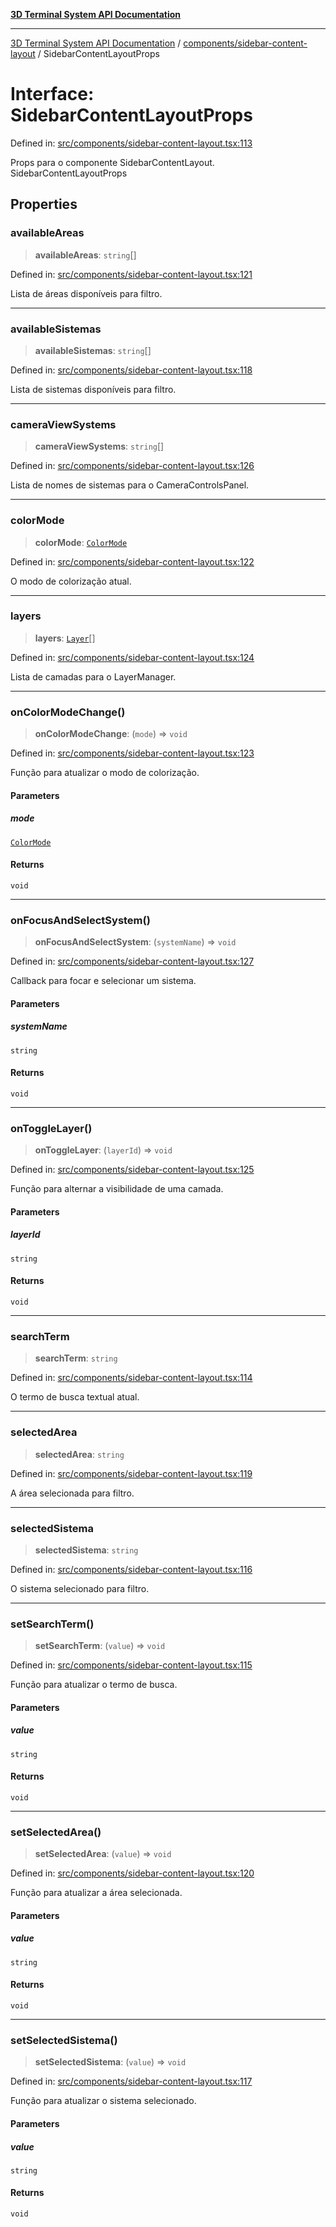 [**3D Terminal System API Documentation**](../../../README.md)

***

[3D Terminal System API Documentation](../../../README.md) / [components/sidebar-content-layout](../README.md) / SidebarContentLayoutProps

# Interface: SidebarContentLayoutProps

Defined in: [src/components/sidebar-content-layout.tsx:113](https://github.com/Dicommunitas/ThreeJS_Terminal_3D/blob/fa305a5866f8e322e02a0c9af5d13b645eb5703c/src/components/sidebar-content-layout.tsx#L113)

Props para o componente SidebarContentLayout.
 SidebarContentLayoutProps

## Properties

### availableAreas

> **availableAreas**: `string`[]

Defined in: [src/components/sidebar-content-layout.tsx:121](https://github.com/Dicommunitas/ThreeJS_Terminal_3D/blob/fa305a5866f8e322e02a0c9af5d13b645eb5703c/src/components/sidebar-content-layout.tsx#L121)

Lista de áreas disponíveis para filtro.

***

### availableSistemas

> **availableSistemas**: `string`[]

Defined in: [src/components/sidebar-content-layout.tsx:118](https://github.com/Dicommunitas/ThreeJS_Terminal_3D/blob/fa305a5866f8e322e02a0c9af5d13b645eb5703c/src/components/sidebar-content-layout.tsx#L118)

Lista de sistemas disponíveis para filtro.

***

### cameraViewSystems

> **cameraViewSystems**: `string`[]

Defined in: [src/components/sidebar-content-layout.tsx:126](https://github.com/Dicommunitas/ThreeJS_Terminal_3D/blob/fa305a5866f8e322e02a0c9af5d13b645eb5703c/src/components/sidebar-content-layout.tsx#L126)

Lista de nomes de sistemas para o CameraControlsPanel.

***

### colorMode

> **colorMode**: [`ColorMode`](../../../lib/types/type-aliases/ColorMode.md)

Defined in: [src/components/sidebar-content-layout.tsx:122](https://github.com/Dicommunitas/ThreeJS_Terminal_3D/blob/fa305a5866f8e322e02a0c9af5d13b645eb5703c/src/components/sidebar-content-layout.tsx#L122)

O modo de colorização atual.

***

### layers

> **layers**: [`Layer`](../../../lib/types/interfaces/Layer.md)[]

Defined in: [src/components/sidebar-content-layout.tsx:124](https://github.com/Dicommunitas/ThreeJS_Terminal_3D/blob/fa305a5866f8e322e02a0c9af5d13b645eb5703c/src/components/sidebar-content-layout.tsx#L124)

Lista de camadas para o LayerManager.

***

### onColorModeChange()

> **onColorModeChange**: (`mode`) => `void`

Defined in: [src/components/sidebar-content-layout.tsx:123](https://github.com/Dicommunitas/ThreeJS_Terminal_3D/blob/fa305a5866f8e322e02a0c9af5d13b645eb5703c/src/components/sidebar-content-layout.tsx#L123)

Função para atualizar o modo de colorização.

#### Parameters

##### mode

[`ColorMode`](../../../lib/types/type-aliases/ColorMode.md)

#### Returns

`void`

***

### onFocusAndSelectSystem()

> **onFocusAndSelectSystem**: (`systemName`) => `void`

Defined in: [src/components/sidebar-content-layout.tsx:127](https://github.com/Dicommunitas/ThreeJS_Terminal_3D/blob/fa305a5866f8e322e02a0c9af5d13b645eb5703c/src/components/sidebar-content-layout.tsx#L127)

Callback para focar e selecionar um sistema.

#### Parameters

##### systemName

`string`

#### Returns

`void`

***

### onToggleLayer()

> **onToggleLayer**: (`layerId`) => `void`

Defined in: [src/components/sidebar-content-layout.tsx:125](https://github.com/Dicommunitas/ThreeJS_Terminal_3D/blob/fa305a5866f8e322e02a0c9af5d13b645eb5703c/src/components/sidebar-content-layout.tsx#L125)

Função para alternar a visibilidade de uma camada.

#### Parameters

##### layerId

`string`

#### Returns

`void`

***

### searchTerm

> **searchTerm**: `string`

Defined in: [src/components/sidebar-content-layout.tsx:114](https://github.com/Dicommunitas/ThreeJS_Terminal_3D/blob/fa305a5866f8e322e02a0c9af5d13b645eb5703c/src/components/sidebar-content-layout.tsx#L114)

O termo de busca textual atual.

***

### selectedArea

> **selectedArea**: `string`

Defined in: [src/components/sidebar-content-layout.tsx:119](https://github.com/Dicommunitas/ThreeJS_Terminal_3D/blob/fa305a5866f8e322e02a0c9af5d13b645eb5703c/src/components/sidebar-content-layout.tsx#L119)

A área selecionada para filtro.

***

### selectedSistema

> **selectedSistema**: `string`

Defined in: [src/components/sidebar-content-layout.tsx:116](https://github.com/Dicommunitas/ThreeJS_Terminal_3D/blob/fa305a5866f8e322e02a0c9af5d13b645eb5703c/src/components/sidebar-content-layout.tsx#L116)

O sistema selecionado para filtro.

***

### setSearchTerm()

> **setSearchTerm**: (`value`) => `void`

Defined in: [src/components/sidebar-content-layout.tsx:115](https://github.com/Dicommunitas/ThreeJS_Terminal_3D/blob/fa305a5866f8e322e02a0c9af5d13b645eb5703c/src/components/sidebar-content-layout.tsx#L115)

Função para atualizar o termo de busca.

#### Parameters

##### value

`string`

#### Returns

`void`

***

### setSelectedArea()

> **setSelectedArea**: (`value`) => `void`

Defined in: [src/components/sidebar-content-layout.tsx:120](https://github.com/Dicommunitas/ThreeJS_Terminal_3D/blob/fa305a5866f8e322e02a0c9af5d13b645eb5703c/src/components/sidebar-content-layout.tsx#L120)

Função para atualizar a área selecionada.

#### Parameters

##### value

`string`

#### Returns

`void`

***

### setSelectedSistema()

> **setSelectedSistema**: (`value`) => `void`

Defined in: [src/components/sidebar-content-layout.tsx:117](https://github.com/Dicommunitas/ThreeJS_Terminal_3D/blob/fa305a5866f8e322e02a0c9af5d13b645eb5703c/src/components/sidebar-content-layout.tsx#L117)

Função para atualizar o sistema selecionado.

#### Parameters

##### value

`string`

#### Returns

`void`
